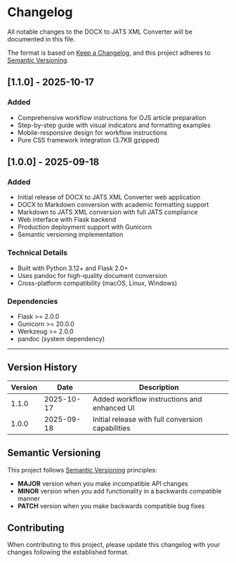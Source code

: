 # Changelog

All notable changes to the DOCX to JATS XML Converter will be documented in this file.

The format is based on [Keep a Changelog](https://keepachangelog.com/en/1.0.0/),
and this project adheres to [Semantic Versioning](https://semver.org/spec/v2.0.0.html).

## [1.1.0] - 2025-10-17

### Added
- Comprehensive workflow instructions for OJS article preparation
- Step-by-step guide with visual indicators and formatting examples
- Mobile-responsive design for workflow instructions
- Pure CSS framework integration (3.7KB gzipped)

## [1.0.0] - 2025-09-18

### Added
- Initial release of DOCX to JATS XML Converter web application
- DOCX to Markdown conversion with academic formatting support
- Markdown to JATS XML conversion with full JATS compliance
- Web interface with Flask backend
- Production deployment support with Gunicorn
- Semantic versioning implementation

### Technical Details
- Built with Python 3.12+ and Flask 2.0+
- Uses pandoc for high-quality document conversion
- Cross-platform compatibility (macOS, Linux, Windows)

### Dependencies
- Flask >= 2.0.0
- Gunicorn >= 20.0.0
- Werkzeug >= 2.0.0
- pandoc (system dependency)

---

## Version History

| Version | Date | Description |
|---------|------|-------------|
| 1.1.0 | 2025-10-17 | Added workflow instructions and enhanced UI |
| 1.0.0 | 2025-09-18 | Initial release with full conversion capabilities |

## Semantic Versioning

This project follows [Semantic Versioning](https://semver.org/) principles:

- **MAJOR** version when you make incompatible API changes
- **MINOR** version when you add functionality in a backwards compatible manner
- **PATCH** version when you make backwards compatible bug fixes

## Contributing

When contributing to this project, please update this changelog with your changes following the established format.